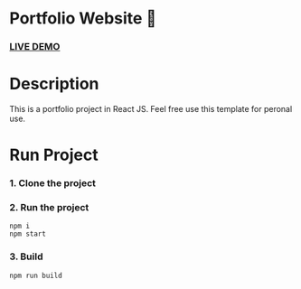 # Portfolio Website :page_with_curl:

### [LIVE DEMO](https://achyutghosh.github.io/personal-site/)


# Description
This is a portfolio project in React JS. Feel free use this template for peronal use.

# Run Project
### 1. Clone the project

### 2. Run the project
```shell
npm i
npm start
```

### 3. Build
```shell
npm run build
```